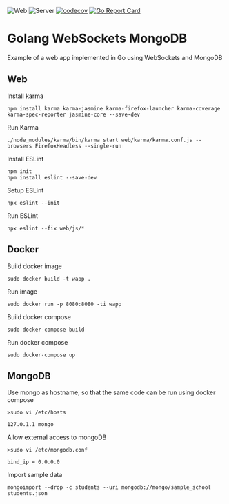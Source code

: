 ![Web](https://github.com/alvalea/wapp/workflows/Web/badge.svg)
![Server](https://github.com/alvalea/wapp/workflows/Server/badge.svg)
[![codecov](https://codecov.io/gh/alvalea/wapp/branch/master/graph/badge.svg)](https://codecov.io/gh/alvalea/wapp)
[![Go Report Card](https://goreportcard.com/badge/github.com/alvalea/wapp)](https://goreportcard.com/report/github.com/alvalea/wapp)

# Golang WebSockets MongoDB #

Example of a web app implemented in Go using WebSockets and MongoDB

## Web ##

Install karma
```
npm install karma karma-jasmine karma-firefox-launcher karma-coverage karma-spec-reporter jasmine-core --save-dev
```

Run Karma
```
./node_modules/karma/bin/karma start web/karma/karma.conf.js --browsers FirefoxHeadless --single-run
```

Install ESLint
```
npm init
npm install eslint --save-dev
```

Setup ESLint
```
npx eslint --init
```

Run ESLint
```
npx eslint --fix web/js/*
```

## Docker ##

Build docker image

```
sudo docker build -t wapp .
```

Run image

```
sudo docker run -p 8080:8080 -ti wapp
```

Build docker compose

```
sudo docker-compose build
```

Run docker compose

```
sudo docker-compose up
```

## MongoDB ##

Use mongo as hostname, so that the same code can be run using docker compose

```
>sudo vi /etc/hosts

127.0.1.1 mongo
```

Allow external access to mongoDB

```
>sudo vi /etc/mongodb.conf

bind_ip = 0.0.0.0
```

Import sample data

```
mongoimport --drop -c students --uri mongodb://mongo/sample_school students.json
```
